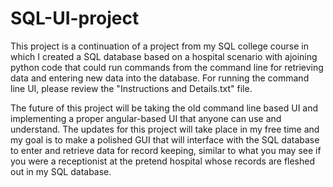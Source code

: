 # SQL-UI-project

This project is a continuation of a project from my SQL college course in which I created a SQL database based on a hospital scenario with ajoining
 python code that could run commands from the command line for retrieving data and entering new data into the database. For running the command line UI, please review the "Instructions and Details.txt" file.

The future of this project will be taking the old command line based UI and implementing a proper angular-based UI that anyone can use and understand.
The updates for this project will take place in my free time and my goal is to make a polished GUI that will interface with the SQL database to enter and
retrieve data for record keeping, similar to what you may see if you were a receptionist at the pretend hospital whose records are fleshed out 
in my SQL database.
